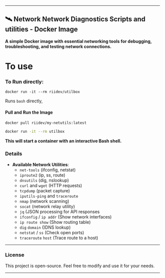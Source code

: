 
---

## 🛰️ Network Network Diagnostics Scripts and utilities - Docker Image
**A simple Docker image with essential networking tools for debugging, troubleshooting, and testing network connections.**

# To use
### To Run directly:
```
docker run -it --rm riidev/utilbox
```
Runs `bash` directly,

#### **Pull and Run the Image**
```sh
docker pull riidev/my-netutils:latest
```
```sh
docker run -it --rm utilbox
```

**This will start a container with an interactive Bash shell.**


### **Details**
- **Available Network Utilities**:
    - `net-tools` (ifconfig, netstat)
    - `iproute2` (ip, ss, route)
    - `dnsutils` (dig, nslookup)
    - `curl` and `wget` (HTTP requests)
    - `tcpdump` (packet capture)
    - `iputils-ping` and `traceroute`
    - `nmap` (network scanning)
    - `socat` (network relay utility)
    - `jq` (JSON processing for API responses
    - `ifconfig` / `ip addr` (Show network interfaces)
    - `ip route show` (Show routing table)
    - `dig` `domain` ()DNS lookup)
    - `netstat` / `ss` (Check open ports)
    - `traceroute` `host` (Trace route to a host)

---
### **License**
This project is open-source. Feel free to modify and use it for your needs.

---
